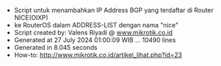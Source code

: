 - Script untuk menambahkan IP Address BGP yang terdaftar di Router NICE(OIXP)
- ke RouterOS dalam ADDRESS-LIST dengan nama "nice"
- Script created by: Valens Riyadi @ www.mikrotik.co.id
- Generated at 27 July 2024 01:00:09 WIB ... 10490 lines
- Generated in 8.045 seconds
- How-to: http://www.mikrotik.co.id/artikel_lihat.php?id=23
